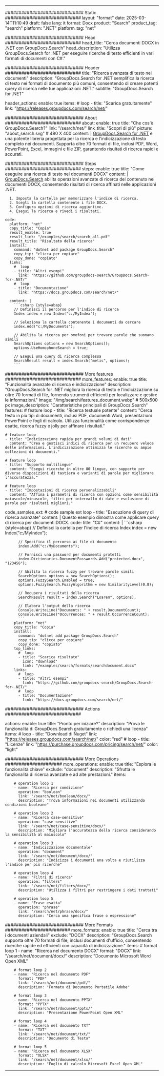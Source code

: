 
---
############################# Static ############################
layout: "format"
date:  2025-03-14T11:10:49
draft: false
lang: it
format: Docx
product: "Search"
product_tag: "search"
platform: ".NET"
platform_tag: "net"

############################# Head ############################
head_title: "Cerca documenti DOCX in .NET con GroupDocs.Search"
head_description: "Utilizza GroupDocs.Search for .NET per eseguire ricerche di testo efficienti in vari formati di documenti con C#."

############################# Header ############################
title: "Ricerca avanzata di testo nei documenti" 
description: "GroupDocs.Search for .NET semplifica la ricerca di testo nei formati di documento più comuni, consentendo di creare potenti query di ricerca nelle tue applicazioni .NET."
subtitle: "GroupDocs.Search for .NET" 

header_actions:
  enable: true
  items:
    #  loop
    - title: "Scarica gratuitamente"
      link: "https://releases.groupdocs.com/search/net/"
      
############################# About ############################
about:
    enable: true
    title: "Che cos'è GroupDocs.Search?"
    link: "/search/net/"
    link_title: "Scopri di più"
    picture: "about_search.svg" # 480 X 400
    content: |
       [GroupDocs.Search for .NET](/search/net/) è una potente libreria progettata per la ricerca e l'indicizzazione di testo completo nei documenti. Supporta oltre 70 formati di file, inclusi PDF, Word, PowerPoint, Excel, immagini e file ZIP, garantendo risultati di ricerca rapidi e accurati.

############################# Steps ############################
steps:
    enable: true
    title: "Come eseguire una ricerca di testo nei documenti DOCX"
    content: |
      [GroupDocs.Search](/search/net/) abilita operazioni avanzate di ricerca del contenuto nei documenti DOCX, consentendo risultati di ricerca affinati nelle applicazioni .NET.
      
      1. Imposta la cartella per memorizzare l'indice di ricerca.
      2. Scegli la cartella contenente i file DOCX.
      3. Configura opzioni di ricerca aggiuntive.
      4. Esegui la ricerca e rivedi i risultati.
   
    code:
      platform: "net"
      copy_title: "Copia"
      result_enable: true
      result_link: "/examples/search/search_all.pdf"
      result_title: "Risultato della ricerca"
      install:
        command: "dotnet add package GroupDocs.Search"
        copy_tip: "clicca per copiare"
        copy_done: "copiato"
      links:
        #  loop
        - title: "Altri esempi"
          link: "https://github.com/groupdocs-search/GroupDocs.Search-for-.NET/"
        #  loop
        - title: "Documentazione"
          link: "https://docs.groupdocs.com/search/net/"
          
      content: |
        ```csharp {style=abap}
        // Definisci il percorso per l'indice di ricerca
        Index index = new Index("c:/MyIndex");

        // Seleziona la cartella contenente i documenti da cercare
        index.Add("c:/MyDocuments");

        // Abilita la ricerca per omofoni per trovare parole che suonano simili
        SearchOptions options = new SearchOptions();
        options.UseHomophoneSearch = true;

        // Esegui una query di ricerca complessa
        SearchResult result = index.Search("metis", options);
        ```            

############################# More features ############################
more_features:
  enable: true
  title: "Funzionalità avanzate di ricerca e indicizzazione"
  description: "GroupDocs.Search for .NET migliora la ricerca di testo e l'indicizzazione su oltre 70 formati di file, fornendo strumenti efficienti per localizzare e gestire le informazioni."
  image: "/img/search/features_document.webp" # 500x500 px
  image_description: "Caratteristiche principali di GroupDocs.Search"
  features:
    # feature loop
    - title: "Ricerca testuale potente"
      content: "Cerca testo in più tipi di documenti, inclusi PDF, documenti Word, presentazioni PowerPoint e fogli di calcolo. Utilizza funzionalità come corrispondenze esatte, ricerca fuzzy e jolly per affinare i risultati."

    # feature loop
    - title: "Indicizzazione rapida per grandi volumi di dati"
      content: "Crea e gestisci indici di ricerca per un recupero veloce delle informazioni. L'indicizzazione ottimizza le ricerche su ampie collezioni di documenti."

    # feature loop
    - title: "Supporto multilingue"
      content: "Esegui ricerche in oltre 80 lingue, con supporto per diverse disposizioni di tastiera e varianti di parole per migliorare l'accuratezza."

    # feature loop
    - title: "Impostazioni di ricerca personalizzabili"
      content: "Affina i parametri di ricerca con opzioni come sensibilità maiuscole/minuscole, filtri per intervallo di date e esclusione di parole per risultati migliori."
      
  code_samples_ext:
    # code sample ext loop
    - title: "Esecuzione di query di ricerca avanzate"
      content: |
        Questo esempio dimostra come applicare query di ricerca per documenti DOCX.
      code:
        title: "C#"
        content: |
          ```csharp {style=abap}
          // Definisci la cartella per l'indice di ricerca
          Index index = new Index("c:/MyIndex");
              
          // Specifica il percorso ai file di documento
          index.Add("c:/MyDocuments");

          // Fornisci una password per documenti protetti
          index.Dictionaries.DocumentPasswords.Add("protected.docx", "123456");

          // Abilita la ricerca fuzzy per trovare parole simili
          SearchOptions options = new SearchOptions();
          options.FuzzySearch.Enabled = true;
          options.FuzzySearch.FuzzyAlgorithm = new SimilarityLevel(0.8);

          // Recupera i risultati della ricerca
          SearchResult result = index.Search("Loarem", options);
          
          // Elabora l'output della ricerca
          Console.WriteLine("Documents: " + result.DocumentCount);
          Console.WriteLine("Occurrences: " + result.OccurrenceCount);
          ```
        platform: "net"
        copy_title: "Copia"
        install:
          command: "dotnet add package GroupDocs.Search"
          copy_tip: "clicca per copiare"
          copy_done: "copiato"
        top_links:
          #  loop
          - title: "Scarica risultato"
            icon: "download"
            link: "/examples/search/formats/searchdocument.docx"
        links:
          #  loop
          - title: "Altri esempi"
            link: "https://github.com/groupdocs-search/GroupDocs.Search-for-.NET/"
          #  loop
          - title: "Documentazione"
            link: "https://docs.groupdocs.com/search/net/"
            

            


############################# Actions ############################

actions:
  enable: true
  title: "Pronto per iniziare?"
  description: "Prova le funzionalità di GroupDocs.Search gratuitamente o richiedi una licenza"
  items:
    #  loop
    - title: "Download di Nuget"
      link: "https://releases.groupdocs.com/search/net/"
      color: "red"
        #  loop
    - title: "Licenze"
      link: "https://purchase.groupdocs.com/pricing/search/net/"
      color: "light"


############################# More Operations #####################
more_operations:
    enable: true
    title: "Esplora le funzionalità chiave"
    exclude: "document"
    description: "Sfrutta le funzionalità di ricerca avanzate e ad alte prestazioni."
    items: 
          
        # operation loop 1
        - name: "Ricerca per condizione"
          operation: "boolean"
          link: "/search/net/boolean/docx/"
          description: "Trova informazioni nei documenti utilizzando condizioni booleane"

        # operation loop 2
        - name: "Ricerca case-sensitive"
          operation: "case-sensitive"
          link: "/search/net/case-sensitive/docx/"
          description: "Migliora l'accuratezza della ricerca considerando la sensibilità al maiuscolo"

        # operation loop 3
        - name: "Indicizzazione documentale"
          operation: "document"
          link: "/search/net/document/docx/"
          description: "Indicizza i documenti una volta e riutilizza l'indice per più ricerche"

        # operation loop 4
        - name: "Filtri di ricerca"
          operation: "filters"
          link: "/search/net/filters/docx/"
          description: "Utilizza i filtri per restringere i dati trattati"

        # operation loop 5
        - name: "Frase esatta"
          operation: "phrase"
          link: "/search/net/phrase/docx/"
          description: "Cerca una specifica frase o espressione"
          
        
          
############################# More Formats ########################
more_formats:
    enable: true
    title: "Cerca tra i documenti aziendali"
    exclude: "DOCX"
    description: "GroupDocs.Search supporta oltre 70 formati di file, inclusi documenti d'ufficio, consentendo ricerche rapide ed efficienti con capacità di indicizzazione."
    items: 
        # format loop 1
        - name: "Ricerca nel documento DOCX"
          format: "DOCX"
          link: "/search/net/document/docx/"
          description: "Documento Microsoft Word Open XML"
          
        # format loop 2
        - name: "Ricerca nel documento PDF"
          format: "PDF"
          link: "/search/net/document/pdf/"
          description: "Formato di Documento Portatile Adobe"
          
        # format loop 3
        - name: "Ricerca nel documento PPTX"
          format: "PPTX"
          link: "/search/net/document/pptx/"
          description: "Presentazione PowerPoint Open XML"

        # format loop 4
        - name: "Ricerca nel documento TXT"
          format: "TXT"
          link: "/search/net/document/txt/"
          description: "Documento di Testo"
          
        # format loop 5
        - name: "Ricerca nel documento XLSX"
          format: "XLSX"
          link: "/search/net/document/xlsx/"
          description: "Foglio di calcolo Microsoft Excel Open XML"
  

---